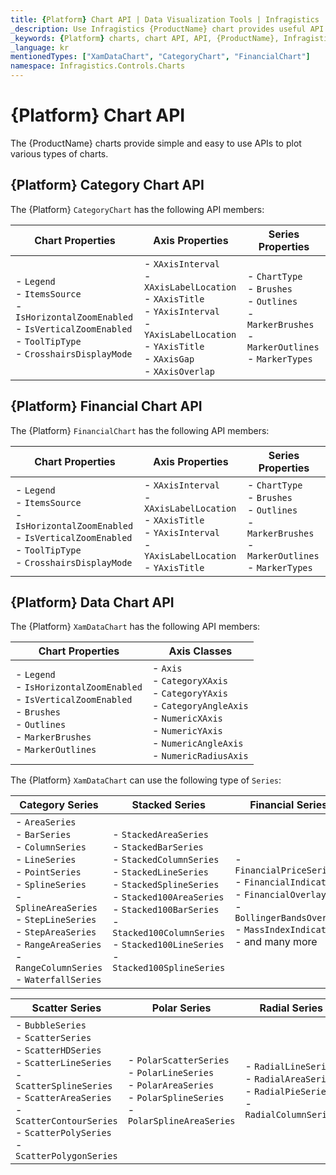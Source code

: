 ```yaml
---
title: {Platform} Chart API | Data Visualization Tools | Infragistics
_description: Use Infragistics {ProductName} chart provides useful API to configure and styles chart visuals
_keywords: {Platform} charts, chart API, API, {ProductName}, Infragistics
_language: kr
mentionedTypes: ["XamDataChart", "CategoryChart", "FinancialChart"]
namespace: Infragistics.Controls.Charts
---
```


# {Platform} Chart API

The {ProductName} charts provide simple and easy to use APIs to plot various types of charts.

## {Platform} Category Chart API

The {Platform} `CategoryChart` has the following API members:

Chart Properties | Axis Properties | Series Properties
-----------------|-----------------|-------------------
- `Legend` <br> - `ItemsSource` <br> - `IsHorizontalZoomEnabled` <br> - `IsVerticalZoomEnabled` <br> - `ToolTipType`  <br> - `CrosshairsDisplayMode` |  - `XAxisInterval` <br> - `XAxisLabelLocation` <br> - `XAxisTitle` <br> - `YAxisInterval` <br> - `YAxisLabelLocation`  <br> - `YAxisTitle` <br> - `XAxisGap` <br> - `XAxisOverlap` <br> | - `ChartType` <br>  - `Brushes` <br> - `Outlines` <br> - `MarkerBrushes` <br> - `MarkerOutlines` <br> - `MarkerTypes`

## {Platform} Financial Chart API

The {Platform} `FinancialChart` has the following API members:

Chart Properties | Axis Properties | Series Properties
-----------------|-----------------|-------------------
- `Legend` <br> - `ItemsSource` <br> - `IsHorizontalZoomEnabled` <br> - `IsVerticalZoomEnabled` <br> - `ToolTipType`  <br> - `CrosshairsDisplayMode` |  - `XAxisInterval` <br> - `XAxisLabelLocation` <br> - `XAxisTitle` <br> - `YAxisInterval` <br> - `YAxisLabelLocation`  <br> - `YAxisTitle` <br> | - `ChartType` <br>  - `Brushes` <br> - `Outlines` <br> - `MarkerBrushes` <br> - `MarkerOutlines` <br> - `MarkerTypes`

## {Platform} Data Chart API

The {Platform} `XamDataChart` has the following API members:

Chart Properties | Axis Classes
-----------------|-------------
 - `Legend` <br> - `IsHorizontalZoomEnabled` <br> - `IsVerticalZoomEnabled` <br> - `Brushes` <br> - `Outlines` <br> - `MarkerBrushes` <br> - `MarkerOutlines` <br> |  - `Axis` <br> - `CategoryXAxis` <br> - `CategoryYAxis` <br> - `CategoryAngleAxis` <br> - `NumericXAxis` <br> - `NumericYAxis` <br> - `NumericAngleAxis` <br> - `NumericRadiusAxis` <br>

The {Platform} `XamDataChart` can use the following type of `Series`:

Category Series  | Stacked Series | Financial Series
-----------------|----------------|-------------------
- `AreaSeries` <br> - `BarSeries` <br> - `ColumnSeries` <br> - `LineSeries` <br> -  `PointSeries`  <br> - `SplineSeries` <br>  -  `SplineAreaSeries` <br> -  `StepLineSeries` <br> -  `StepAreaSeries` <br> - `RangeAreaSeries` <br> - `RangeColumnSeries` <br> - `WaterfallSeries` <br> | -  `StackedAreaSeries` <br> -  `StackedBarSeries` <br> -  `StackedColumnSeries` <br> -  `StackedLineSeries` <br> -  `StackedSplineSeries` <br> -  `Stacked100AreaSeries` <br> -  `Stacked100BarSeries` <br> -  `Stacked100ColumnSeries` <br> -  `Stacked100LineSeries` <br> -  `Stacked100SplineSeries` <br> | -  `FinancialPriceSeries` <br> -  `FinancialIndicator` <br> -  `FinancialOverlay` <br> -  `BollingerBandsOverlay` <br> -  `MassIndexIndicator` <br> - and many more


Scatter Series | Polar Series | Radial Series
---------------|--------------|-------------------
-  `BubbleSeries` <br> -  `ScatterSeries` <br> -  `ScatterHDSeries` <br> -  `ScatterLineSeries` <br> -  `ScatterSplineSeries` <br> -  `ScatterAreaSeries` <br> -  `ScatterContourSeries` <br> -  `ScatterPolySeries`  <br> -  `ScatterPolygonSeries`  <br> | - `PolarScatterSeries` <br> -  `PolarLineSeries` <br> -  `PolarAreaSeries` <br> -  `PolarSplineSeries` <br> -  `PolarSplineAreaSeries` <br> | - `RadialLineSeries` <br> -  `RadialAreaSeries` <br> -  `RadialPieSeries` <br> -  `RadialColumnSeries` <br>



